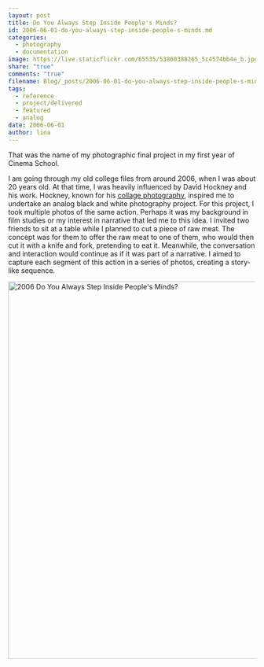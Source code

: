 ```yaml
---
layout: post
title: Do You Always Step Inside People's Minds?
id: 2006-06-01-do-you-always-step-inside-people-s-minds.md
categories:
  - photography
  - documentation
image: https://live.staticflickr.com/65535/53860388265_5c4574bb4e_b.jpg
share: "true"
comments: "true"
filename: Blog/_posts/2006-06-01-do-you-always-step-inside-people-s-minds.md
tags:
  - reference
  - project/delivered
  - featured
  - analog
date: 2006-06-01
author: lina
---
```


That was the name of my photographic final project in my first year of Cinema School.

I am going through my old college files from around 2006, when I was about 20 years old. At that time, I was heavily influenced by David Hockney and his work. Hockney, known for his [collage photography](https://www.hockney.com/works/photos/photographic-collages), inspired me to undertake an analog black and white photography project. For this project, I took multiple photos of the same action. Perhaps it was my background in film studies or my interest in narrative that led me to this idea. I invited two friends to sit at a table while I planned to cut a piece of raw meat. The concept was for them to offer the raw meat to one of them, who would then cut it with a knife and fork, pretending to eat it. Meanwhile, the conversation and interaction would continue as if it was part of a narrative. I aimed to capture each segment of this action in a series of photos, creating a story-like sequence.

<a data-flickr-embed="true" href="https://www.flickr.com/photos/200845412@N02/albums/72177720318841609" title="2006 Do You Always Step Inside People&#x27;s Minds?"><img src="https://live.staticflickr.com/65535/53860388265_5c4574bb4e_b.jpg" width="1024" height="768" alt="2006 Do You Always Step Inside People&#x27;s Minds?"/></a><script async src="//embedr.flickr.com/assets/client-code.js" charset="utf-8"></script>

